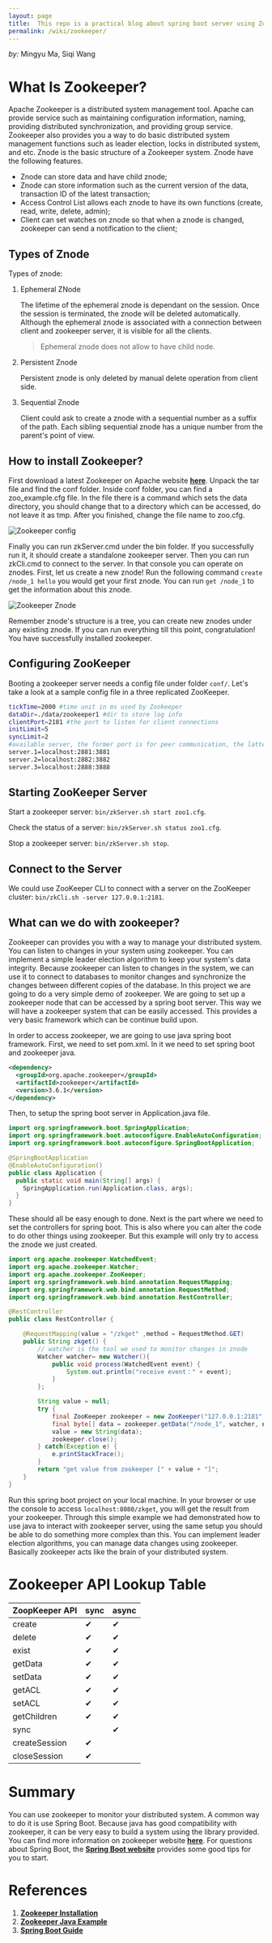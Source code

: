 ```yaml
---
layout: page
title:  This repo is a practical blog about spring boot server using Zookeeper.
permalink: /wiki/zookeeper/
---
```


*by:* Mingyu Ma, Siqi Wang

# What Is Zookeeper?

Apache Zookeeper is a distributed system management tool. Apache can provide service such as maintaining configuration information, naming, providing distributed synchronization, and providing group service. Zookeeper also provides you a way to do basic distributed system management functions such as leader election, locks in distributed system, and etc.
Znode is the basic structure of a Zookeeper system. Znode have the following features.

- Znode can store data and have child znode;
- Znode can store information such as the current version of the data, transaction ID of the latest transaction;
- Access Control List allows each znode to have its own functions (create, read, write, delete, admin);
- Client can set watches on znode so that when a znode is changed, zookeeper can send a notification to the client;

## Types of Znode
Types of znode:
1. Ephemeral ZNode

    The lifetime of the ephemeral znode is dependant on the session. Once the session is terminated, the znode will be deleted automatically. Although the ephemeral znode is associated with a connection between client and zookeeper server, it is visible for all the clients.

    > Ephemeral znode does not allow to have child node.

2. Persistent Znode

    Persistent znode is only deleted by manual delete operation from client side.

3. Sequential Znode

    Client could ask to create a znode with a sequential number as a suffix of the path. Each sibling sequential znode has a unique number from the parent's point of view.

## How to install Zookeeper?

First download a latest Zookeeper on Apache website [**here**](https://zookeeper.apache.org/releases.html). Unpack the tar file and find the conf folder.
Inside conf folder, you can find a zoo_example.cfg file. In the file there is a command which sets the data directory, you should change that to a directory which can be accessed, do not leave it as tmp. After you finished, change the file name to zoo.cfg.

![Zookeeper config](./ZKConfig.PNG)

Finally you can run zkServer.cmd under the bin folder. If you successfully run it, it should create a standalone zookeeper server.
Then you can run zkCli.cmd to connect to the server. In that console you can operate on znodes.
First, let us create a new znode! Run the following command `create /node_1 hello` you would get your first znode. You can run `get /node_1` to get the information about this znode.

![Zookeeper Znode](./ZNode.PNG)

Remember znode's structure is a tree, you can create new znodes under any existing znode.
If you can run everything till this point, congratulation! You have successfully installed zookeeper.

## Configuring ZooKeeper
Booting a zookeeper server needs a config file under folder `conf/`. Let's take a look at a sample config file in a three replicated ZooKeeper.
```bash
tickTime=2000 #time unit in ms used by Zookeeper
dataDir=./data/zookeeper1 #dir to store log info
clientPort=2181 #the port to listen for client connections
initLimit=5
syncLimit=2
#available server, the former port is for peer communication, the latter port is for leader election (TCP)
server.1=localhost:2881:3881
server.2=localhost:2882:3882
server.3=localhost:2888:3888
```
## Starting ZooKeeper Server
Start a zookeeper server: `bin/zkServer.sh start zoo1.cfg`.

Check the status of a server: `bin/zkServer.sh status zoo1.cfg`.

Stop a zookeeper server: `bin/zkServer.sh stop`.

## Connect to the Server
We could use ZooKeeper CLI to connect with a server on the ZooKeeper cluster: `bin/zkCli.sh -server 127.0.0.1:2181`.

## What can we do with zookeeper?
Zookeeper can provides you with a way to manage your distributed system. You can listen to changes in your system using zookeeper. You can implement a simple leader election algorithm to keep your system's data integrity.
Because zookeeper can listen to changes in the system, we can use it to connect to databases to monitor changes and synchronize the changes between different copies of the database.
In this project we are going to do a very simple demo of zookeeper. We are going to set up a zookeeper node that can be accessed by a spring boot server. This way we will have a zookeeper system that can be easily accessed. This provides a very basic framework which can be continue build upon.

In order to access zookeeper, we are going to use java spring boot framework.
First, we need to set pom.xml. In it we need to set spring boot and zookeeper java.

````xml
<dependency>
  <groupId>org.apache.zookeeper</groupId>
  <artifactId>zookeeper</artifactId>
  <version>3.6.1</version>
</dependency>
````

Then, to setup the spring boot server in Application.java file.

````java
import org.springframework.boot.SpringApplication;
import org.springframework.boot.autoconfigure.EnableAutoConfiguration;
import org.springframework.boot.autoconfigure.SpringBootApplication;

@SpringBootApplication
@EnableAutoConfiguration()
public class Application {
  public static void main(String[] args) {
    SpringApplication.run(Application.class, args);
  }
}
````

These should all be easy enough to done. Next is the part where we need to set the controllers for spring boot. This is also where you can alter the code to do other things using zookeeper. But this example will only try to access the znode we just created.

````java
import org.apache.zookeeper.WatchedEvent;
import org.apache.zookeeper.Watcher;
import org.apache.zookeeper.ZooKeeper;
import org.springframework.web.bind.annotation.RequestMapping;
import org.springframework.web.bind.annotation.RequestMethod;
import org.springframework.web.bind.annotation.RestController;

@RestController
public class RestController {

    @RequestMapping(value = "/zkget" ,method = RequestMethod.GET)
    public String zkget() {
        // watcher is the tool we used to monitor changes in znode
        Watcher watcher= new Watcher(){
            public void process(WatchedEvent event) {
                System.out.println("receive event：" + event);
            }
        };

        String value = null;
        try {
            final ZooKeeper zookeeper = new ZooKeeper("127.0.0.1:2181", 999999, watcher);
            final byte[] data = zookeeper.getData("/node_1", watcher, null);
            value = new String(data);
            zookeeper.close();
        } catch(Exception e) {
            e.printStackTrace();
        }
        return "get value from zookeeper [" + value + "]";
    }
}
````

Run this spring boot project on your local machine. In your browser or use the console to access `localhost:8080/zkget`, you will get the result from your zookeeper.
Through this simple example we had demonstrated how to use java to interact with zookeeper server, using the same setup you should be able to do something more complex than this. You can implement leader election algorithms, you can manage data changes using zookeeper. Basically zookeeper acts like the brain of your distributed system.

# Zookeeper API Lookup Table
| ZoopKeeper API | sync | async|
|--|--|--|
|create| ✔︎| ✔︎|
|delete| ✔︎| ✔︎|
|exist| ✔︎| ✔︎|
|getData| ✔︎| ✔︎|
|setData| ✔︎| ✔︎|
|getACL| ✔︎| ✔︎|
|setACL| ✔︎| ✔︎|
|getChildren| ✔︎| ✔︎|
|sync| | ✔︎|
|createSession| ✔︎| |
|closeSession| ✔︎| |

# Summary
You can use zookeeper to monitor your distributed system. A common way to do it is use Spring Boot. Because java has good compatibility with zookeeper, it can be very easy to build a system using the library provided. You can find more information on zookeeper website [**here**](https://zookeeper.apache.org/doc/r3.3.5/javaExample.html).
For questions about Spring Boot, the [**Spring Boot website**](https://spring.io/projects/spring-boot) provides some good tips for you to start.

# References
1. [**Zookeeper Installation**](https://zookeeper.apache.org/releases.html)
1. [**Zookeeper Java Example**](https://zookeeper.apache.org/doc/r3.3.5/javaExample.html)
1. [**Spring Boot Guide**](https://spring.io/projects/spring-boot)
